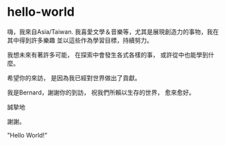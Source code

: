 # hello-world

嗨，我來自Asia/Taiwan.
我喜愛文學＆音樂等，尤其是展現創造力的事物，我在其中得到許多樂趣
並以這些作為學習目標，持續努力。

我想未來有著許多可能，
在探索中會發生各式各樣的事，
或許從中也能學到什麼。

希望你的來訪，
是因為我已經對世界做出了貢獻。

我是Bernard，謝謝你的到訪，
祝我們所賴以生存的世界，
愈來愈好。

誠摯地

謝謝。




"Hello World!"
